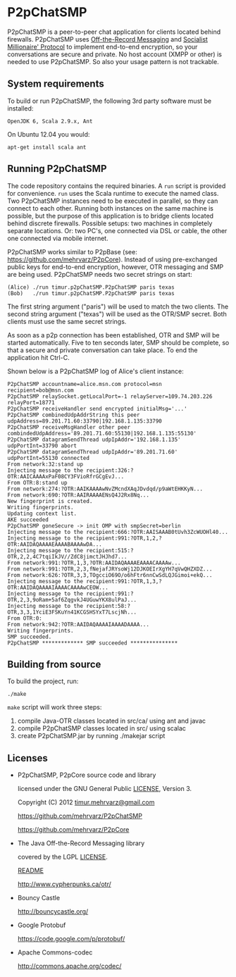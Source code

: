 P2pChatSMP
==========

P2pChatSMP is a peer-to-peer chat application for clients located behind firewalls. P2pChatSMP uses [Off-the-Record Messaging](http://de.wikipedia.org/wiki/Off-the-Record_Messaging) and [Socialist Millionaire' Protocol](http://en.wikipedia.org/wiki/Socialist_millionaire) to implement end-to-end encryption, so your conversations are secure and private. No host account (XMPP or other) is needed to use P2pChatSMP. So also your usage pattern is not trackable.


System requirements
-------------------

To build or run P2pChatSMP, the following 3rd party software must be installed:

    OpenJDK 6, Scala 2.9.x, Ant

On Ubuntu 12.04 you would:

    apt-get install scala ant


Running P2pChatSMP
------------------

The code repository contains the required binaries. A `run` script is provided for convenience. `run` uses the Scala runtime to execute the named class. Two P2pChatSMP instances need to be executed in parallel, so they can connect to each other. Running both instances on the same machine is possible, but the purpose of this application is to bridge clients located behind discrete firewalls. Possible setups: two machines in completely separate locations. Or: two PC's, one connected via DSL or cable, the other one connected via mobile internet.

P2pChatSMP works similar to P2pBase (see: https://github.com/mehrvarz/P2pCore). Instead of using pre-exchanged public keys for end-to-end encryption, however, OTR messaging and SMP are being used. P2pChatSMP needs two secret strings on start:

    (Alice) ./run timur.p2pChatSMP.P2pChatSMP paris texas
    (Bob)   ./run timur.p2pChatSMP.P2pChatSMP paris texas

The first string argument ("paris") will be used to match the two clients. The second string argument ("texas") will be used as the OTR/SMP secret. Both clients must use the same secret strings.

As soon as a p2p connection has been established, OTR and SMP will be started automatically. Five to ten seconds later, SMP should be complete, so that a secure and private conversation can take place. To end the application hit Ctrl-C. 

Shown below is a P2pChatSMP log of Alice's client instance:

    P2pChatSMP accountname=alice.msn.com protocol=msn recipient=bob@msn.com
    P2pChatSMP relaySocket.getLocalPort=-1 relayServer=109.74.203.226 relayPort=18771
    P2pChatSMP receiveHandler send encrypted initialMsg='...'
    P2pChatSMP combinedUdpAddrString this peer udpAddress=89.201.71.60:33790|192.168.1.135:33790
    P2pChatSMP receiveMsgHandler other peer combindedUdpAddress='89.201.71.60:55130|192.168.1.135:55130'
    P2pChatSMP datagramSendThread udpIpAddr='192.168.1.135' udpPortInt=33790 abort
    P2pChatSMP datagramSendThread udpIpAddr='89.201.71.60' udpPortInt=55130 connected
    From network:32:stand up
    Injecting message to the recipient:326:?OTR:AAICAAAAxPaF08CY3FVioRfrGCgEvJ...
    From OTR:8:stand up
    From network:274:?OTR:AAIKAAAAwNvZMcndXAqJDvdqd/p9aWtEHKKyN...
    From network:690:?OTR:AAIRAAAAENsQ4J2Rx8Nq...
    New fingerprint is created.
    Writing fingerprints.
    Updating context list.
    AKE succeeded
    P2pChatSMP goneSecure -> init OMP with smpSecret=berlin
    Injecting message to the recipient:666:?OTR:AAISAAAB0tUvh3ZcWUOHl40...
    Injecting message to the recipient:991:?OTR,1,2,?OTR:AAIDAQAAAAEAAAABAAAAwDA...
    Injecting message to the recipient:515:?OTR,2,2,4C7tqiIkJV//ZdC8jimctJHJhd7...
    From network:991:?OTR,1,3,?OTR:AAIDAQAAAAEAAAACAAAAw...
    From network:991:?OTR,2,3,fNejafJRYsoWj12DJKOEIrXgYH7qVwQHZXDZ...
    From network:626:?OTR,3,3,TOgcciO69O/o6hFtr6nnCwSdLQJGimoi+ekQ...
    Injecting message to the recipient:991:?OTR,1,3,?OTR:AAIDAQAAAAIAAAACAAAAwCEOW...
    Injecting message to the recipient:991:?OTR,2,3,9oRam+5af6ZqgvkJ4UGuwYKX8ulPaJ...
    Injecting message to the recipient:58:?OTR,3,3,1YciE3FSKuYn41KCGSHSYxT7LscjNh...
    From OTR:0:
    From network:942:?OTR:AAIDAQAAAAIAAAADAAAA...
    Writing fingerprints.
    SMP succeeded.
    P2pChatSMP ************* SMP succeeded ***************


Building from source
--------------------

To build the project, run:

    ./make

`make` script will work three steps:

1. compile Java-OTR classes located in src/ca/ using ant and javac
2. compile P2pChatSMP classes located in src/ using scalac
3. create P2pChatSMP.jar by running ./makejar script


Licenses
--------

- P2pChatSMP, P2pCore source code and library

  licensed under the GNU General Public [LICENSE](P2pChatSMP/blob/master/licenses/LICENSE), Version 3.

  Copyright (C) 2012 timur.mehrvarz@gmail.com

  https://github.com/mehrvarz/P2pChatSMP

  https://github.com/mehrvarz/P2pCore

- The Java Off-the-Record Messaging library

  covered by the LGPL [LICENSE](P2pChatSMP/blob/master/licenses/java-otr/COPYING).

  [README](P2pChatSMP/blob/master/licenses/java-otr/README)

  http://www.cypherpunks.ca/otr/
  
- Bouncy Castle 

  http://bouncycastle.org/

- Google Protobuf 

  https://code.google.com/p/protobuf/

- Apache Commons-codec 

  http://commons.apache.org/codec/


